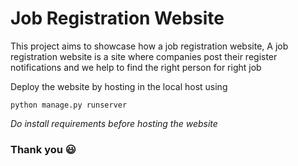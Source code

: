 # Job Registration Website
This project aims to showcase how a job registration website,
A job registration website is a site where companies post their register notifications and we help to find the right person for right job

Deploy the website by hosting in the local host using
```
python manage.py runserver
```

*Do install requirements before hosting the website*

### Thank you :smiley:
